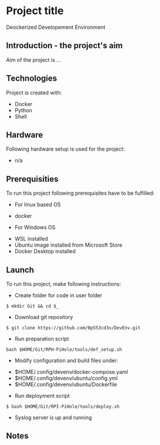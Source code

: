 # Project title
Deockerized Developement Environment
## Introduction - the project's aim
Aim of the project is ...
## Technologies
Project is created with:
* Docker
* Python
* Shell

## Hardware
Following hardware setup is used for the project:
* n/a

## Prerequisities
To run this project following prerequisites have to be fulfilled:
* For linux based OS
- docker
* For Windows OS
- WSL installed
- Ubuntu image installed from Microsoft Store
- Docker Desktop installed

## Launch
To run this project, make following instructions:
* Create folder for code in user folder
```
$ mkdir Git && cd $_
```
* Download git repository 
```
$ git clone https://github.com/0p553cd3v/DevEnv.git
```
* Run preparation script
```
bash $HOME/Git/RPH-PiHole/tools/def_setup.sh
```
* Modify configuration and build files under: 
- $HOME/.config/devenv/docker-compose.yaml
- $HOME/.config/devenv/ubuntu/config.yml
- $HOME/.config/devenv/ubuntu/Dockerfile
* Run deployment script
```
$ bash $HOME/Git/RPI-PiHole/tools/deploy.sh
```
* Syslog server is up and running
## Notes
